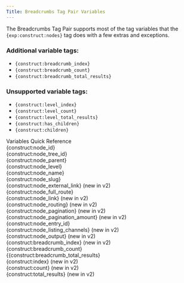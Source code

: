 ```yaml
---
Title: Breadcrumbs Tag Pair Variables
---
```


The Breadcrumbs Tag Pair supports most of the tag variables that the `{exp:construct:nodes}` tag does with a few extras and exceptions.

### Additional variable tags:

- `{construct:breadcrumb_index}`
- `{construct:breadcrumb_count}`
- `{construct:breadcrumb_total_results}`

### Unsupported variable tags:

- `{construct:level_index}`
- `{construct:level_count}`
- `{construct:level_total_results}`
- `{construct:has_children}`
- `{construct:children}`

<div class="content-blocks__note software-docs-blocks__quick-ref">
<div class="content-blocks__note-title software-docs-blocks__quick-ref-title">
Variables Quick Reference
</div>
{construct:node_id}<br>
{construct:node_tree_id}<br>
{construct:node_parent}<br>
{construct:node_level}<br>
{construct:node_name}<br>
{construct:node_slug}<br>
{construct:node_external_link} (new in v2)<br>
{construct:node_full_route}<br>
{construct:node_link} (new in v2)<br>
{construct:node_routing} (new in v2)<br>
{construct:node_pagination} (new in v2)<br>
{construct:node_pagination_amount} (new in v2)<br>
{construct:node_entry_id}<br>
{construct:node_listing_channels} (new in v2)<br>
{construct:node_output} (new in v2)<br>
{construct:breadcrumb_index} (new in v2)<br>
{construct:breadcrumb_count}<br>
{{construct:breadcrumb_total_results}<br>
{construct:index} (new in v2)<br>
{construct:count} (new in v2)<br>
{construct:total_results} (new in v2)
</div>

